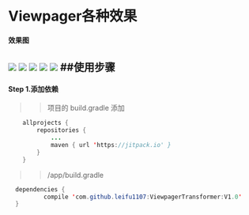 # Viewpager各种效果

#### 效果图
![](https://github.com/leifu1107/ViewpagerTransformer/raw/master/art/1.gif) 
![](https://github.com/leifu1107/ViewpagerTransformer/raw/master/art/2.gif) 
![](https://github.com/leifu1107/ViewpagerTransformer/raw/master/art/3.gif) 
![](https://github.com/leifu1107/ViewpagerTransformer/raw/master/art/4.gif) 
![](https://github.com/leifu1107/ViewpagerTransformer/raw/master/art/5.gif) 
##使用步骤
---------

#### Step 1.添加依赖<br>
>>项目的 build.gradle 添加
```java
	allprojects {
		repositories {
			...
			maven { url 'https://jitpack.io' }
		}
	}
  ```
  >>/app/build.gradle
  ```java
  	dependencies {
	        compile 'com.github.leifu1107:ViewpagerTransformer:V1.0'
	}
```

